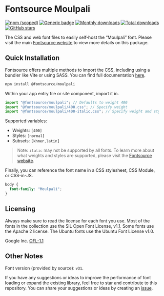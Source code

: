 # Fontsource Moulpali

[![npm (scoped)](https://img.shields.io/npm/v/@fontsource/moulpali?color=brightgreen)](https://www.npmjs.com/package/@fontsource/moulpali) [![Generic badge](https://img.shields.io/badge/fontsource-passing-brightgreen)](https://github.com/fontsource/fontsource) [![Monthly downloads](https://badgen.net/npm/dm/@fontsource/moulpali)](https://github.com/fontsource/fontsource) [![Total downloads](https://badgen.net/npm/dt/@fontsource/moulpali)](https://github.com/fontsource/fontsource) [![GitHub stars](https://img.shields.io/github/stars/fontsource/fontsource.svg?style=social&label=Star)](https://github.com/fontsource/fontsource/stargazers)

The CSS and web font files to easily self-host the “Moulpali” font. Please visit the main [Fontsource website](https://fontsource.org/fonts/moulpali) to view more details on this package.

## Quick Installation

Fontsource offers multiple methods to import the CSS, including using a bundler like Vite or using SASS. You can find full documentation [here](https://fontsource.org/docs/getting-started/introduction).

```javascript
npm install @fontsource/moulpali
```

Within your app entry file or site component, import it in.

```javascript
import "@fontsource/moulpali"; // Defaults to weight 400
import "@fontsource/moulpali/400.css"; // Specify weight
import "@fontsource/moulpali/400-italic.css"; // Specify weight and style
```

Supported variables:
- Weights: `[400]`
- Styles: `[normal]`
- Subsets: `[khmer,latin]`

> Note: `italic` may not be supported by all fonts. To learn more about what weights and styles are supported, please visit the [Fontsource website](https://fontsource.org/fonts/moulpali).

Finally, you can reference the font name in a CSS stylesheet, CSS Module, or CSS-in-JS.

```css
body {
  font-family: "Moulpali";
}
```

## Licensing
Always make sure to read the license for each font you use. Most of the fonts in the collection use the SIL Open Font License, v1.1. Some fonts use the Apache 2 license. The Ubuntu fonts use the Ubuntu Font License v1.0.

Google Inc.
[OFL-1.1](http://scripts.sil.org/OFL)

## Other Notes
Font version (provided by source): `v31`.

If you have any suggestions or ideas to improve the performance of font loading or expand the existing library, feel free to star and contribute to this repository. You can share your suggestions or ideas by creating an [issue](https://github.com/fontsource/fontsource/issues).